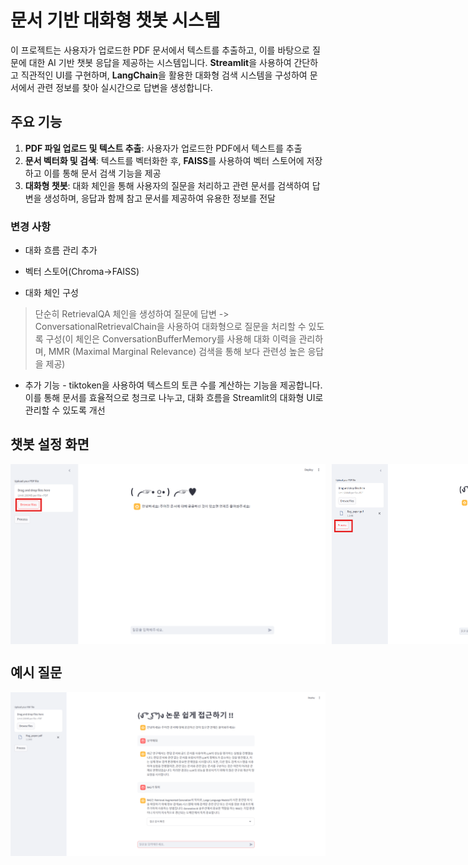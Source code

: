 # 문서 기반 대화형 챗봇 시스템

이 프로젝트는 사용자가 업로드한 PDF 문서에서 텍스트를 추출하고, 이를 바탕으로 질문에 대한 AI 기반 챗봇 응답을 제공하는 시스템입니다. **Streamlit**을 사용하여 간단하고 직관적인 UI를 구현하며, **LangChain**을 활용한 대화형 검색 시스템을 구성하여 문서에서 관련 정보를 찾아 실시간으로 답변을 생성합니다.

## 주요 기능

1. **PDF 파일 업로드 및 텍스트 추출**: 사용자가 업로드한 PDF에서 텍스트를 추출
2. **문서 벡터화 및 검색**: 텍스트를 벡터화한 후, **FAISS**를 사용하여 벡터 스토어에 저장하고 이를 통해 문서 검색 기능을 제공
3. **대화형 챗봇**: 대화 체인을 통해 사용자의 질문을 처리하고 관련 문서를 검색하여 답변을 생성하며, 응답과 함께 참고 문서를 제공하여 유용한 정보를 전달

### 변경 사항

- 대화 흐름 관리 추가

- 벡터 스토어(Chroma->FAISS)

- 대화 체인 구성

> 단순히 RetrievalQA 체인을 생성하여 질문에 답변 -> ConversationalRetrievalChain을 사용하여 대화형으로 질문을 처리할 수 있도록 구성(이 체인은 ConversationBufferMemory를 사용해 대화 이력을 관리하며, MMR (Maximal Marginal Relevance) 검색을 통해 보다 관련성 높은 응답을 제공)

- 추가 기능 - tiktoken을 사용하여 텍스트의 토큰 수를 계산하는 기능을 제공합니다. 이를 통해 문서를 효율적으로 청크로 나누고, 대화 흐름을 Streamlit의 대화형 UI로 관리할 수 있도록 개선

## 챗봇 설정 화면

<div style="display: flex;">
  <img src="image-1.png" alt="Image 1" style="margin-right: 10px;" />
  <img src="image.png" alt="Image 2" />
</div>



## 예시 질문
![alt text](image-2.png)





